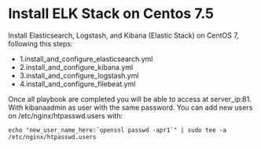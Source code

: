 # Install ELK Stack on Centos 7.5
Install Elasticsearch, Logstash, and Kibana (Elastic Stack) on CentOS 7, following this steps:
* 1.install_and_configure_elasticsearch.yml
* 2.install_and_configure_kibana.yml
* 3.install_and_configure_logstash.yml
* 4.install_and_configure_filebeat.yml

Once all playbook are completed you will be able to access at server_ip:81. With kibanaadmin as user with the same password. You can add new users on /etc/nginx/htpasswd.users with:
```
echo "new_user_name_here:`openssl passwd -apr1`" | sudo tee -a /etc/nginx/htpasswd.users
```
